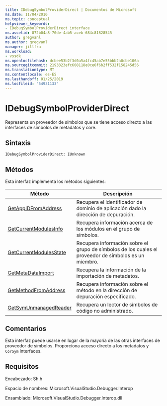 ```yaml
---
title: IDebugSymbolProviderDirect | Documentos de Microsoft
ms.date: 11/04/2016
ms.topic: conceptual
helpviewer_keywords:
- IDebugSymbolProviderDirect interface
ms.assetid: 872b04a8-70de-4ab5-aceb-684c81828545
author: gregvanl
ms.author: gregvanl
manager: jillfra
ms.workload:
- vssdk
ms.openlocfilehash: dcbee53b2f3d0a5a4fc45ab7e55bbb2a0cbe106a
ms.sourcegitcommit: 2193323efc608118e0ce6f6b2ff532f158245d56
ms.translationtype: MT
ms.contentlocale: es-ES
ms.lasthandoff: 01/25/2019
ms.locfileid: "54931133"
---
```

# <a name="idebugsymbolproviderdirect"></a>IDebugSymbolProviderDirect
Representa un proveedor de símbolos que se tiene acceso directo a las interfaces de símbolos de metadatos y core.  
  
## <a name="syntax"></a>Sintaxis  
  
```  
IDebugSymbolProviderDirect: IUnknown  
```  
  
## <a name="methods"></a>Métodos  
 Esta interfaz implementa los métodos siguientes:  
  
|Método|Descripción|  
|------------|-----------------|  
|[GetAppIDFromAddress](../../../extensibility/debugger/reference/idebugsymbolproviderdirect-getappidfromaddress.md)|Recupera el identificador de dominio de aplicación dado la dirección de depuración.|  
|[GetCurrentModulesInfo](../../../extensibility/debugger/reference/idebugsymbolproviderdirect-getcurrentmodulesinfo.md)|Recupera información acerca de los módulos en el grupo de símbolos.|  
|[GetCurrentModulesState](../../../extensibility/debugger/reference/idebugsymbolproviderdirect-getcurrentmodulesstate.md)|Recupera información sobre el grupo de símbolos de los cuales el proveedor de símbolos es un miembro.|  
|[GetMetaDataImport](../../../extensibility/debugger/reference/idebugsymbolproviderdirect-getmetadataimport.md)|Recupera la información de la importación de metadatos.|  
|[GetMethodFromAddress](../../../extensibility/debugger/reference/idebugsymbolproviderdirect-getmethodfromaddress.md)|Recupera información sobre el método en la dirección de depuración especificado.|  
|[GetSymUnmanagedReader](../../../extensibility/debugger/reference/idebugsymbolproviderdirect-getsymunmanagedreader.md)|Recupera un lector de símbolos de código no administrado.|  
  
## <a name="remarks"></a>Comentarios  
 Esta interfaz puede usarse en lugar de la mayoría de las otras interfaces de proveedor de símbolos. Proporciona acceso directo a los metadatos y `CorSym` interfaces.  
  
## <a name="requirements"></a>Requisitos  
 Encabezado: Sh.h  
  
 Espacio de nombres: Microsoft.VisualStudio.Debugger.Interop  
  
 Ensamblado: Microsoft.VisualStudio.Debugger.Interop.dll